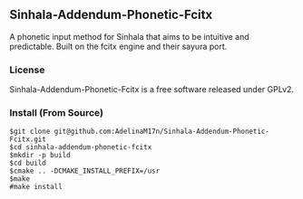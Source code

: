 ## Sinhala-Addendum-Phonetic-Fcitx

A phonetic input method for Sinhala that aims to be intuitive and predictable. Built on the fcitx engine and their sayura port.

### License

Sinhala-Addendum-Phonetic-Fcitx is a free software released under GPLv2.

### Install (From Source)

    $git clone git@github.com:AdelinaM17n/Sinhala-Addendum-Phonetic-Fcitx.git
    $cd sinhala-addendum-phonetic-fcitx
    $mkdir -p build
    $cd build
    $cmake .. -DCMAKE_INSTALL_PREFIX=/usr
    $make
    #make install
